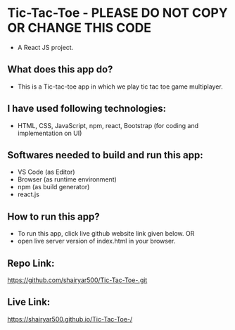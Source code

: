 # Tic-Tac-Toe - PLEASE DO NOT COPY OR CHANGE THIS CODE
- A React JS project.

## What does this app do?
- This is a Tic-tac-toe app in which we play tic tac toe game multiplayer.

## I have used following technologies:
- HTML, CSS, JavaScript, npm, react, Bootstrap (for coding and implementation on UI)

## Softwares needed to build and run this app:
- VS Code (as Editor)
- Browser (as runtime environment)
- npm (as build generator)
- react.js

## How to run this app?
- To run this app, click live github website link given below.
OR
- open live server version of index.html in your browser.

## Repo Link:
https://github.com/shairyar500/Tic-Tac-Toe-.git

## Live Link:
https://shairyar500.github.io/Tic-Tac-Toe-/

